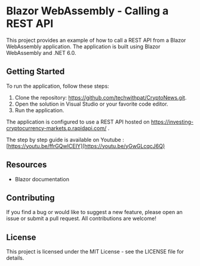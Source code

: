 # Blazor WebAssembly - Calling a REST API
This project provides an example of how to call a REST API from a Blazor WebAssembly application. The application is built using Blazor WebAssembly and .NET 6.0.

## Getting Started
To run the application, follow these steps:
1. Clone the repository: https://github.com/techwithpat/CryptoNews.git.
2. Open the solution in Visual Studio or your favorite code editor.
3. Run the application.

The application is configured to use a REST API hosted on https://investing-cryptocurrency-markets.p.rapidapi.com/ . 

The step by step guide is available on Youtube :
[https://youtu.be/ffrGQwICEIY](https://youtu.be/yGwGLcqcJ6Q)

## Resources
* Blazor documentation

## Contributing
If you find a bug or would like to suggest a new feature, please open an issue or submit a pull request. All contributions are welcome!

## License
This project is licensed under the MIT License - see the LICENSE file for details.
